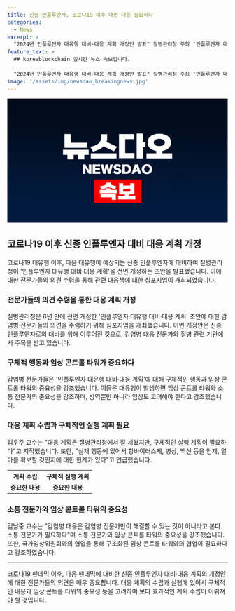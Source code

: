 ```yaml
---
title: 신종 인플루엔자, 코로나19 이후 대면 대응 필요하다
categories:
  - News
excerpt: >
  "2024년 인플루엔자 대유행 대비·대응 계획 개정안 발표" 질병관리청 주최 '인플루엔자 대유행 대비·대응 계획 심포지엄'에서 감염병 전문가들이 의견을 제시했다. WHO의 경고로 해당 계획이 중요성을 부각받았으며, 조기 감시, 백신 개발 단축 전략, 원헬스 전략을 포함했다. 전문가들은 구체적 대응 계획과 임상 콘트롤 타워의 중요성을 강조했다. 계획은 중요하지만 실질적인 대책 마련이 필요하다는 지적도 있었다.
feature_text: >
  ## koreablockchain 실시간 뉴스 속보입니다.

  "2024년 인플루엔자 대유행 대비·대응 계획 개정안 발표" 질병관리청 주최 '인플루엔자 대유행 대비·대응 계획 심포지엄'에서 감염병 전문가들이 의견을 제시했다. WHO의 경고로 해당 계획이 중요성을 부각받았으며, 조기 감시, 백신 개발 단축 전략, 원헬스 전략을 포함했다. 전문가들은 구체적 대응 계획과 임상 콘트롤 타워의 중요성을 강조했다. 계획은 중요하지만 실질적인 대책 마련이 필요하다는 지적도 있었다.
image: '/assets/img/newsdao_breakingnews.jpg'
---
```


<p><img src="/assets/img/newsdao_breakingnews.jpg" alt="koreablockchain 속보" /></p>

<h2 data-ke-size="size26">코로나19 이후 신종 인플루엔자 대비 대응 계획 개정</h2>

<p data-ke-size="size16">코로나19 대유행 이후, 다음 대유행이 예상되는 신종 인플루엔자에 대비하여 질병관리청이 '인플루엔자 대유행 대비·대응 계획'을 전면 개정하는 초안을 발표했습니다. 이에 대한 전문가들의 의견 수렴을 통해 관련 대응책에 대한 심포지엄이 개최되었습니다.</p>

<h3>전문가들의 의견 수렴을 통한 대응 계획 개정</h3>

<p data-ke-size="size16">질병관리청은 6년 만에 전면 개정한 '인플루엔자 대유행 대비·대응 계획' 초안에 대한 감염병 전문가들의 의견을 수렴하기 위해 심포지엄을 개최했습니다. 이번 개정안은 신종 인플루엔자로의 대비를 위해 이루어진 것으로, 감염병 대응 전문가와 질병 관련 기관에서 주목을 받고 있습니다.</p>

<h3>구체적 행동과 임상 콘트롤 타워가 중요하다</h3>

<p data-ke-size="size16">감염병 전문가들은 '인플루엔자 대유행 대비·대응 계획'에 대해 구체적인 행동과 임상 콘트롤 타워의 중요성을 강조했습니다. 이들은 대유행이 발생하면 임상 콘트롤 타워와 소통 전문가의 중요성을 강조하며, 방역뿐만 아니라 임상도 고려해야 한다고 강조했습니다.</p>

<h3>대응 계획 수립과 구체적인 실행 계획 필요</h3>

<p data-ke-size="size16">김우주 교수는 "대응 계획은 질병관리청에서 잘 세웠지만, 구체적인 실행 계획이 필요하다"고 지적했습니다. 또한, "실제 행동에 있어서 항바이러스제, 병상, 백신 등을 언제, 얼마를 확보할 것인지에 대한 한계가 있다"고 언급했습니다.</p>

<table>
    <tr>
        <th>계획 수립</th>
        <th>구체적 실행 계획</th>
    </tr>
    <tr>
        <td style="text-align: center; height: 17px;"><b>중요한 내용</b></td>
        <td style="text-align: center; height: 17px;"><b>중요한 내용</b></td>
    </tr>
</table>

<h3>소통 전문가와 임상 콘트롤 타워의 중요성</h3>

<p data-ke-size="size16">김남중 교수는 "감염병 대응은 감염병 전문가만이 해결할 수 있는 것이 아니라고 본다. 소통 전문가가 필요하다"며 소통 전문가와 임상 콘트롤 타워의 중요성을 강조했습니다. 또한, 국가임상위원회와의 협업을 통해 구조화된 임상 콘트롤 타워와의 협업이 필요하다고 강조하였습니다.</p>

<hr>

<p data-ke-size="size16">코로나19 팬데믹 이후, 다음 팬데믹에 대비한 신종 인플루엔자 대비·대응 계획의 개정안에 대한 전문가들의 의견은 매우 중요합니다. 대응 계획의 수립과 실행에 있어서 구체적인 내용과 임상 콘트롤 타워의 중요성 등을 고려하여 보다 효과적인 계획 수립이 이뤄져야 할 것입니다. </p>

